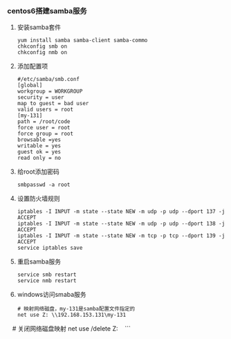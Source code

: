 ### centos6搭建samba服务
1. 安装samba套件
    ```
    yum install samba samba-client samba-commo
    chkconfig smb on
    chkconfig nmb on
    ```
1. 添加配置项
    ```
    #/etc/samba/smb.conf
    [global]  
    workgroup = WORKGROUP  
    security = user 
    map to guest = bad user  
    valid users = root
    [my-131]  
    path = /root/code
    force user = root
    force group = root
    browsable =yes  
    writable = yes  
    guest ok = yes  
    read only = no
    ```
1. 给root添加密码
    ```
    smbpasswd -a root
    ```
1. 设置防火墙规则
    ```
    iptables -I INPUT -m state --state NEW -m udp -p udp --dport 137 -j ACCEPT  
    iptables -I INPUT -m state --state NEW -m udp -p udp --dport 138 -j ACCEPT
    iptables -I INPUT -m state --state NEW -m tcp -p tcp --dport 139 -j ACCEPT
    service iptables save  
    ```
1. 重启samba服务
    ```
    service smb restart
    service nmb restart
    ```
1. windows访问smaba服务
    ```
    # 映射网络磁盘，my-131是samba配置文件指定的
    net use Z: \\192.168.153.131\my-131
    # 关闭网络磁盘映射
    net use /delete Z:
    ```
